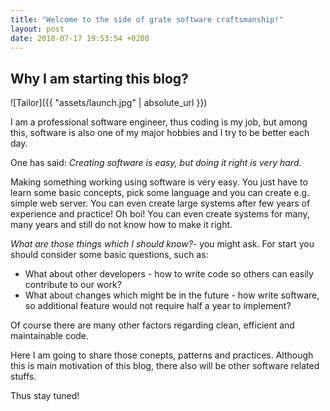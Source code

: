 ```yaml
---
title: "Welcome to the side of grate software craftsmanship!"
layout: post
date: 2018-07-17 19:53:54 +0200
---
```


## Why I am starting this blog?
![Tailor]({{ "assets/launch.jpg" | absolute_url }})

I am a professional software engineer, thus coding is my job, but among this,
software is also one of my major hobbies and I try to be better each day.

One has said:
    <cite> Creating software is easy, but doing it right is very hard. </cite>

Making something working using software is very easy. You just have to learn
some basic concepts, pick some language and you can create e.g. simple web server. You can even create large systems after few years of experience and practice! Oh boi! You can even create systems for many, many years and still do not know how to make it right.

*What are those things which I should know?*- you might ask.
For start you should consider some basic questions, such as:

- What about other developers - how to write code so others can easily contribute to our work?
- What about changes which might be in the future - how write software, so additional feature would not require half a year to implement?

Of course there are many other factors regarding clean, efficient and
maintainable code.

Here I am going to share those conepts, patterns and practices. Although this is
main motivation of this blog, there also will be other software related stuffs.

Thus stay tuned!
